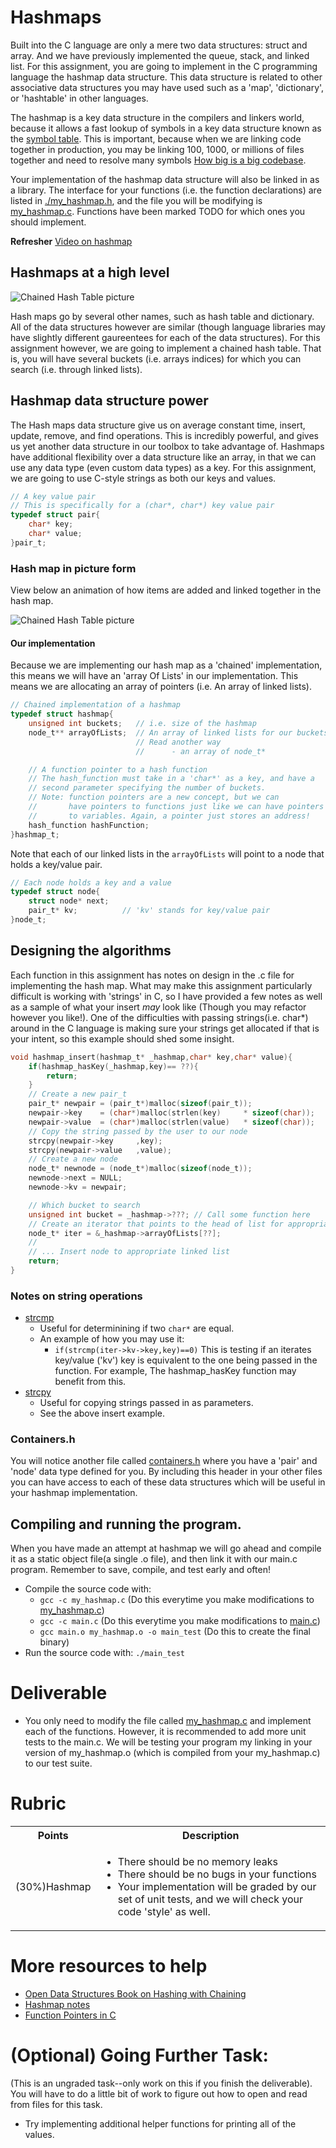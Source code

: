 # Hashmaps

Built into the C language are only a mere two data structures: struct and array. And we have previously implemented the queue, stack, and linked list. For this assignment, you are going to implement in the C programming language the hashmap data structure. This data structure is related to other associative data structures you may have used such as a 'map', 'dictionary', or 'hashtable' in other languages.

The hashmap is a key data structure in the compilers and linkers world, because it allows a fast lookup of symbols in a key data structure known as the [symbol table](https://en.wikipedia.org/wiki/Symbol_table). This is important, because when we are linking code together in production, you may be linking 100, 1000, or millions of files together and need to resolve many symbols [How big is a big codebase](https://www.freecodecamp.org/news/the-biggest-codebases-in-history-a128bb3eea73/).

Your implementation of the hashmap data structure will also be linked in as a library. The interface for your functions (i.e. the function declarations) are listed in [./my_hashmap.h](./my_hashmap.h), and the file you will be modifying is [my_hashmap.c](./my_hashmap.c). Functions have been marked TODO for which ones you should implement.

**Refresher** [Video on hashmap](https://www.youtube.com/watch?v=shs0KM3wKv8)

## Hashmaps at a high level

<img src="./../media/hashtable.png" alt="Chained Hash Table picture">

Hash maps go by several other names, such as hash table and dictionary. All of the data structures however are similar (though language libraries may have slightly different gaureentees for each of the data structures). For this assignment however, we are going to implement a chained hash table. That is, you will have several buckets (i.e. arrays indices) for which you can search (i.e. through linked lists).

## Hashmap data structure power

The Hash maps data structure give us on average constant time, insert, update, remove, and find operations. This is incredibly powerful, and gives us yet another data structure in our toolbox to take advantage of. Hashmaps have additional flexibility over a data structure like an array, in that we can use any data type (even custom data types) as a key. For this assignment, we are going to use C-style strings as both our keys and values.

```c
// A key value pair
// This is specifically for a (char*, char*) key value pair
typedef struct pair{
    char* key;
    char* value;
}pair_t;
```

### Hash map in picture form

View below an animation of how items are added and linked together in the hash map.

<img src="./../media/animated.gif" alt="Chained Hash Table picture">

#### Our implementation

Because we are implementing our hash map as a 'chained' implementation, this means we will have an 'array Of Lists' in our implementation. This means we are allocating an array of pointers (i.e. An array of linked lists).

```c
// Chained implementation of a hashmap
typedef struct hashmap{
    unsigned int buckets;   // i.e. size of the hashmap
    node_t** arrayOfLists;  // An array of linked lists for our buckets
                            // Read another way
                            //      - an array of node_t*

    // A function pointer to a hash function
    // The hash_function must take in a 'char*' as a key, and have a
    // second parameter specifying the number of buckets.
    // Note: function pointers are a new concept, but we can
    //       have pointers to functions just like we can have pointers
    //       to variables. Again, a pointer just stores an address!
    hash_function hashFunction;
}hashmap_t;
```

Note that each of our linked lists in the `arrayOfLists` will point to a node that holds a key/value pair.

```c
// Each node holds a key and a value
typedef struct node{
    struct node* next;
    pair_t* kv;          // 'kv' stands for key/value pair
}node_t;
```

## Designing the algorithms

Each function in this assignment has notes on design in the .c file for implementing the hash map. What may make this assignment particularly difficult is working with 'strings' in C, so I have provided a few notes as well as a sample of what your insert *may* look like (Though you may refactor however you like!). One of the difficulties with passing strings(i.e. char*) around in the C language is making sure your strings get allocated if that is your intent, so this example should shed some insight.

```c
void hashmap_insert(hashmap_t* _hashmap,char* key,char* value){
    if(hashmap_hasKey(_hashmap,key)== ??){
        return;
    }
    // Create a new pair_t
    pair_t* newpair = (pair_t*)malloc(sizeof(pair_t));
    newpair->key    = (char*)malloc(strlen(key)     * sizeof(char));
    newpair->value  = (char*)malloc(strlen(value)   * sizeof(char));
    // Copy the string passed by the user to our node
    strcpy(newpair->key     ,key); 
    strcpy(newpair->value   ,value); 
    // Create a new node
    node_t* newnode = (node_t*)malloc(sizeof(node_t));
    newnode->next = NULL;
    newnode->kv = newpair;

    // Which bucket to search
    unsigned int bucket = _hashmap->???; // Call some function here
    // Create an iterator that points to the head of list for appropriate bucket
    node_t* iter = &_hashmap->arrayOfLists[??];
    //
    // ... Insert node to appropriate linked list
    return;
}
```

### Notes on string operations

- [strcmp](https://www.tutorialspoint.com/c_standard_library/c_function_strcmp)
    - Useful for determinining if two `char*` are equal.
    - An example of how you may use it: 
        - `if(strcmp(iter->kv->key,key)==0)` This is testing if an iterates key/value ('kv') key is equivalent to the one being passed in the function. For example, The hashmap_hasKey function may benefit from this.
- [strcpy](https://www.tutorialspoint.com/c_standard_library/c_function_strcpy)
    - Useful for copying strings passed in as parameters.
    - See the above insert example.

### Containers.h

You will notice another file called [containers.h](./containers.h) where you have a 'pair' and 'node' data type defined for you. By including this header in your other files you can have access to each of these data structures which will be useful in your hashmap implementation.

## Compiling and running the program.

When you have made an attempt at hashmap we will go ahead and compile it as a static object file(a single .o file), and then link it with our main.c program. Remember to save, compile, and test early and often!

* Compile the source code with:
    * `gcc -c my_hashmap.c` (Do this everytime you make modifications to [my_hashmap.c](./my_hashmap.c))
    * `gcc -c main.c` (Do this everytime you make modifications to [main.c](./main.c))
    * `gcc main.o my_hashmap.o -o main_test` (Do this to create the final binary)
* Run the source code with: `./main_test`

# Deliverable

- You only need to modify the file called [my_hashmap.c](./my_hashmap.c) and implement each of the functions. However, it is recommended to add more unit tests to the main.c. We will be testing your program my linking in your version of my_hashmap.o (which is compiled from your my_hashmap.c) to our test suite.
  
# Rubric
   
<table>
  <tbody>
    <tr>
      <th>Points</th>
      <th align="center">Description</th>
    </tr>
    <tr>
      <td>(30%)Hashmap</td>
      <td align="left"><ul><li>There should be no memory leaks</li><li>There should be no bugs in your functions</li><li>Your implementation will be graded by our set of unit tests, and we will check your code 'style' as well.</li></ul></td>
    </tr>
 
  </tbody>
</table> 

# More resources to help

- [Open Data Structures Book on Hashing with Chaining](https://opendatastructures.org/ods-cpp/5_1_Hashing_with_Chaining.html)
- [Hashmap notes](https://www.inf.ed.ac.uk/teaching/courses/inf2b/algnotes/note04.pdf)
- [Function Pointers in C](https://cs.nyu.edu/courses/spring12/CSCI-GA.3033-014/Assignment1/function_pointers.html)

# (Optional) Going Further Task:

(This is an ungraded task--only work on this if you finish the deliverable). You will have to do a little bit of work to figure out how to open and read from files for this task.

- Try implementing additional helper functions for printing all of the values.
